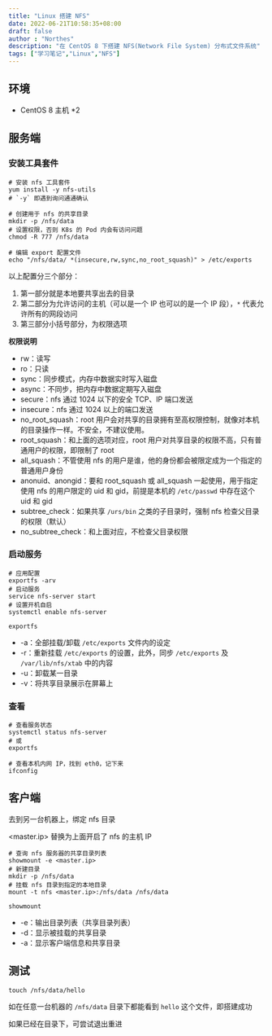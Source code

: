 ```yaml
---
title: "Linux 搭建 NFS"
date: 2022-06-21T10:58:35+08:00
draft: false
author : "Northes"
description: "在 CentOS 8 下搭建 NFS(Network File System) 分布式文件系统"
tags: ["学习笔记","Linux","NFS"]
---
```


## 环境
- CentOS 8 主机 *2

## 服务端
### 安装工具套件
```shell
# 安装 nfs 工具套件
yum install -y nfs-utils
# `-y` 即遇到询问通通确认

# 创建用于 nfs 的共享目录
mkdir -p /nfs/data
# 设置权限，否则 K8s 的 Pod 内会有访问问题
chmod -R 777 /nfs/data

# 编辑 export 配置文件
echo "/nfs/data/ *(insecure,rw,sync,no_root_squash)" > /etc/exports
```
以上配置分三个部分：

1. 第一部分就是本地要共享出去的目录 
2. 第二部分为允许访问的主机（可以是一个 IP 也可以的是一个 IP 段），`*` 代表允许所有的网段访问
3. 第三部分小括号部分，为权限选项

**权限说明**
- rw：读写
- ro：只读
- sync：同步模式，内存中数据实时写入磁盘
- async：不同步，把内存中数据定期写入磁盘
- secure：nfs 通过 1024 以下的安全 TCP、IP 端口发送
- insecure：nfs 通过 1024 以上的端口发送
- no_root_squash：root 用户会对共享的目录拥有至高权限控制，就像对本机的目录操作一样。不安全，不建议使用。
- root_squash：和上面的选项对应，root 用户对共享目录的权限不高，只有普通用户的权限，即限制了 root
- all_squash：不管使用 nfs 的用户是谁，他的身份都会被限定成为一个指定的普通用户身份
- anonuid、anongid：要和 root_squash 或 all_squash 一起使用，用于指定使用 nfs 的用户限定的 uid 和 gid，前提是本机的 `/etc/passwd` 中存在这个 uid 和 gid
- subtree_check：如果共享 `/urs/bin` 之类的子目录时，强制 nfs 检查父目录的权限（默认）
- no_subtree_check：和上面对应，不检查父目录权限

### 启动服务
```shell
# 应用配置
exportfs -arv
# 启动服务
service nfs-server start
# 设置开机自启
systemctl enable nfs-server
```
`exportfs`
- -a：全部挂载/卸载 `/etc/exports` 文件内的设定
- -r：重新挂载 `/etc/exports` 的设置，此外，同步 `/etc/exports` 及 `/var/lib/nfs/xtab` 中的内容
- -u：卸载某一目录
- -v：将共享目录展示在屏幕上

### 查看
```shell
# 查看服务状态
systemctl status nfs-server
# 或
exportfs
```

```shell
# 查看本机内网 IP，找到 eth0，记下来
ifconfig
```

## 客户端
去到另一台机器上，绑定 nfs 目录

<master.ip> 替换为上面开启了 nfs 的主机 IP
```shell
# 查询 nfs 服务器的共享目录列表
showmount -e <master.ip>
# 新建目录
mkdir -p /nfs/data
# 挂载 nfs 目录到指定的本地目录
mount -t nfs <master.ip>:/nfs/data /nfs/data
```
`showmount`
- -e：输出目录列表（共享目录列表）
- -d：显示被挂载的共享目录
- -a：显示客户端信息和共享目录

## 测试
```shell
touch /nfs/data/hello
```
如在任意一台机器的 `/nfs/data` 目录下都能看到 `hello` 这个文件，即搭建成功

如果已经在目录下，可尝试退出重进
